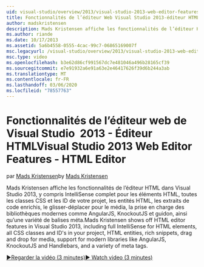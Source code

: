 ```yaml
---
uid: visual-studio/overview/2013/visual-studio-2013-web-editor-features-html-editor
title: Fonctionnalités de l’éditeur Web Visual Studio 2013-éditeur HTML | Microsoft Docs
author: madskristensen
description: Mads Kristensen affiche les fonctionnalités de l’éditeur HTML dans Visual Studio 2013, y compris IntelliSense complet pour les éléments HTML, toutes les classes CSS et les ID de votre projet...
ms.author: riande
ms.date: 10/17/2013
ms.assetid: 5a6b4558-0555-4cac-99c7-06865169007f
msc.legacyurl: /visual-studio/overview/2013/visual-studio-2013-web-editor-features-html-editor
msc.type: video
ms.openlocfilehash: b3e62d86cf991567dc7e481046a496b28165cf39
ms.sourcegitcommit: e7e91932a6e91a63e2e46417626f39d6b244a3ab
ms.translationtype: MT
ms.contentlocale: fr-FR
ms.lasthandoff: 03/06/2020
ms.locfileid: "78557763"
---
```

# <a name="visual-studio-2013-web-editor-features---html-editor"></a><span data-ttu-id="884ab-103">Fonctionnalités de l’éditeur web de Visual Studio  2013 - Éditeur HTML</span><span class="sxs-lookup"><span data-stu-id="884ab-103">Visual Studio 2013 Web Editor Features - HTML Editor</span></span>

<span data-ttu-id="884ab-104">par [Mads Kristensen](https://github.com/madskristensen)</span><span class="sxs-lookup"><span data-stu-id="884ab-104">by [Mads Kristensen](https://github.com/madskristensen)</span></span>

<span data-ttu-id="884ab-105">Mads Kristensen affiche les fonctionnalités de l’éditeur HTML dans Visual Studio 2013, y compris IntelliSense complet pour les éléments HTML, toutes les classes CSS et les ID de votre projet, les entités HTML, les extraits de code enrichis, le glisser-déplacer pour le média, la prise en charge des bibliothèques modernes comme AngularJS, KnockoutJS et guidon, ainsi qu’une variété de balises méta.</span><span class="sxs-lookup"><span data-stu-id="884ab-105">Mads Kristensen shows off HTML editor features in Visual Studio 2013, including full IntelliSense for HTML elements, all CSS classes and ID's in your project, HTML entities, rich snippets, drag and drop for media, support for modern libraries like AngularJS, KnockoutJS and Handlebars, and a variety of meta tags.</span></span>

[<span data-ttu-id="884ab-106">&#9654;Regarder la vidéo (3 minutes)</span><span class="sxs-lookup"><span data-stu-id="884ab-106">&#9654; Watch video (3 minutes)</span></span>](https://channel9.msdn.com/Blogs/ASP-NET-Site-Videos/visual-studio-2013-web-editor-features-html-editor)
